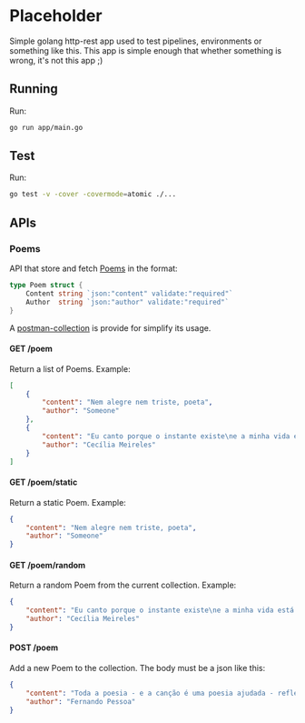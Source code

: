# Placeholder

Simple golang http-rest app used to test pipelines, environments or something like this. 
This app is simple enough that whether something is wrong, it's not this app ;)

## Running

Run:
```bash
go run app/main.go
```

## Test

Run:
```bash
go test -v -cover -covermode=atomic ./...
```

## APIs
### Poems

API that store and fetch [Poems](domain/poem.go) in the format:
```go
type Poem struct {
	Content string `json:"content" validate:"required"`
	Author  string `json:"author" validate:"required"`
}
```
A [postman-collection](placeholder.postman_collection.json) is provide for simplify its usage.


#### GET /poem

Return a list of Poems.
Example:
```json
[
    {
        "content": "Nem alegre nem triste, poeta",
        "author": "Someone"
    },
    {
        "content": "Eu canto porque o instante existe\ne a minha vida está completa.\nNão sou alegre nem sou\ntriste:\nsou poeta.",
        "author": "Cecília Meireles"
    }
]
```

#### GET /poem/static

Return a static Poem.
Example:
```json
{
    "content": "Nem alegre nem triste, poeta",
    "author": "Someone"
}
```

#### GET /poem/random

Return a random Poem from the current collection.
Example:
```json
{
    "content": "Eu canto porque o instante existe\ne a minha vida está completa.\nNão sou alegre nem sou\ntriste:\nsou poeta.",
    "author": "Cecília Meireles"
}
```

#### POST /poem

Add a new Poem to the collection. The body must be a json like this:
```json
{
    "content": "Toda a poesia - e a canção é uma poesia ajudada - reflete o que a alma não tem.\nPor isso a canção dos povos tristes é alegre e a canção dos povos alegres é triste.",
    "author": "Fernando Pessoa"
}
```
